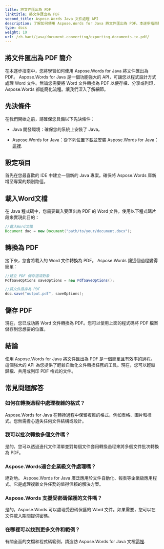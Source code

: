 ```yaml
---
title: 將文件匯出為 PDF
linktitle: 將文件匯出為 PDF
second_title: Aspose.Words Java 文件處理 API
description: 了解如何使用 Aspose.Words for Java 將文件匯出為 PDF。本逐步指南簡化了無縫文件轉換的過程。
type: docs
weight: 10
url: /zh-hant/java/document-converting/exporting-documents-to-pdf/
---
```


## 將文件匯出為 PDF 簡介

在本逐步指南中，您將學習如何使用 Aspose.Words for Java 將文件匯出為 PDF。 Aspose.Words for Java 是一個功能強大的 API，可讓您以程式設計方式處理 Word 文件。無論您需要將 Word 文件轉換為 PDF 以便存檔、分享或列印，Aspose.Words 都能簡化流程。讓我們深入了解細節。

## 先決條件

在我們開始之前，請確保您具備以下先決條件：

- Java 開發環境：確保您的系統上安裝了 Java。

-  Aspose.Words for Java：從下列位置下載並安裝 Aspose.Words for Java：[這裡](https://releases.aspose.com/words/java/).

## 設定項目

首先在您最喜歡的 IDE 中建立一個新的 Java 專案。確保將 Aspose.Words 庫新增至專案的類別路徑。

## 載入Word文檔

在 Java 程式碼中，您需要載入要匯出為 PDF 的 Word 文件。使用以下程式碼片段來實現此目的：

```java
//載入Word文檔
Document doc = new Document("path/to/your/document.docx");
```

## 轉換為 PDF

接下來，您會將載入的 Word 文件轉換為 PDF。 Aspose.Words 讓這個過程變得簡單：

```java
//建立 PDF 儲存選項對象
PdfSaveOptions saveOptions = new PdfSaveOptions();

//將文件另存為 PDF
doc.save("output.pdf", saveOptions);
```

## 儲存 PDF

現在，您已成功將 Word 文件轉換為 PDF。您可以使用上面的程式碼將 PDF 檔案儲存到您想要的位置。

## 結論

使用 Aspose.Words for Java 將文件匯出為 PDF 是一個簡單且有效率的過程。這個強大的 API 為您提供了輕鬆自動化文件轉換任務的工具。現在，您可以輕鬆歸檔、共用或列印 PDF 格式的文件。

## 常見問題解答

### 如何在轉換過程中處理複雜的格式？

Aspose.Words for Java 在轉換過程中保留複雜的格式，例如表格、圖片和樣式。您無需擔心遺失任何文件結構或設計。

### 我可以批次轉換多個文件嗎？

是的，您可以透過迭代文件清單並對每個文件套用轉換過程來將多個文件批次轉換為 PDF。

### Aspose.Words適合企業級文件處理嗎？

絕對地。 Aspose.Words for Java 廣泛應用於文件自動化、報表等企業級應用程式。它是處理複雜文件任務的值得信賴的解決方案。

### Aspose.Words 支援受密碼保護的文件嗎？

是的，Aspose.Words 可以處理受密碼保護的 Word 文件。如果需要，您可以在文件載入期間提供密碼。

### 在哪裡可以找到更多文件和範例？

有關全面的文檔和程式碼範例，請造訪 Aspose.Words for Java 文檔[這裡](https://reference.aspose.com/words/java/).